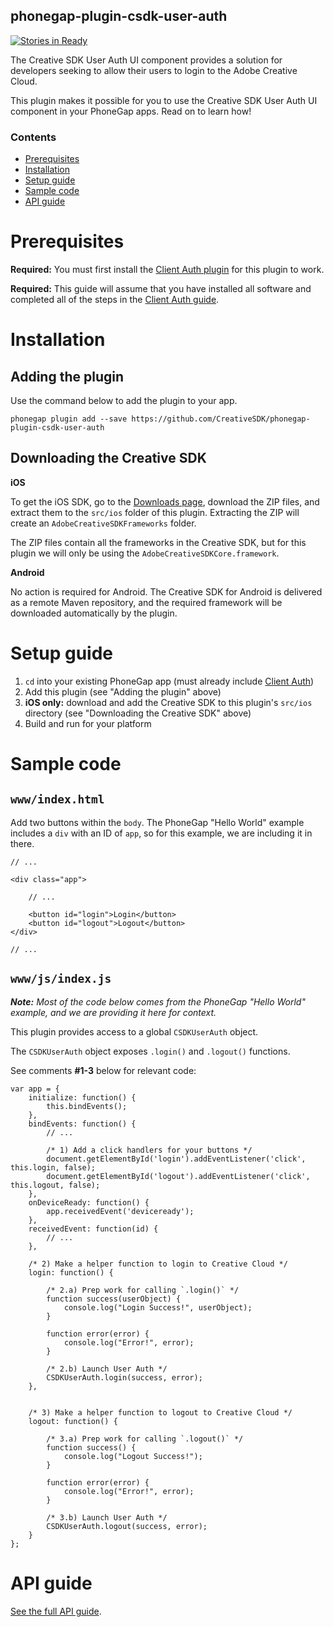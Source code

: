 <!--
#
# Licensed to the Apache Software Foundation (ASF) under one
# or more contributor license agreements.  See the NOTICE file
# distributed with this work for additional information
# regarding copyright ownership.  The ASF licenses this file
# to you under the Apache License, Version 2.0 (the
# "License"); you may not use this file except in compliance
# with the License.  You may obtain a copy of the License at
#
# http://www.apache.org/licenses/LICENSE-2.0
#
# Unless required by applicable law or agreed to in writing,
# software distributed under the License is distributed on an
# "AS IS" BASIS, WITHOUT WARRANTIES OR CONDITIONS OF ANY
#  KIND, either express or implied.  See the License for the
# specific language governing permissions and limitations
# under the License.
#
-->

phonegap-plugin-csdk-user-auth
------------------------

[![Stories in Ready](https://badge.waffle.io/CreativeSDK/phonegap-plugin-csdk-user-auth.png?label=ready&title=Ready)](http://waffle.io/CreativeSDK/phonegap-plugin-csdk-user-auth)

The Creative SDK User Auth UI component provides a solution for developers seeking to allow their users to login to the Adobe Creative Cloud.

This plugin makes it possible for you to use the Creative SDK User Auth UI component in your PhoneGap apps. Read on to learn how!

### Contents

- [Prerequisites](#prerequisites)
- [Installation](#installation)
- [Setup guide](#setup-guide)
- [Sample code](#sample-code)
- [API guide](#api-guide)

# Prerequisites

**Required:** You must first install the [Client Auth plugin](https://github.com/CreativeSDK/phonegap-plugin-csdk-client-auth) for this plugin to work.

**Required:** This guide will assume that you have installed all software and completed all of the steps in the [Client Auth guide](https://github.com/CreativeSDK/phonegap-plugin-csdk-client-auth).


# Installation

## Adding the plugin

Use the command below to add the plugin to your app.

```
phonegap plugin add --save https://github.com/CreativeSDK/phonegap-plugin-csdk-user-auth
```

## Downloading the Creative SDK

**iOS**

To get the iOS SDK, go to the [Downloads page](https://creativesdk.adobe.com/downloads.html), download the ZIP files, and extract them to the `src/ios` folder of this plugin. Extracting the ZIP will create an `AdobeCreativeSDKFrameworks` folder.

The ZIP files contain all the frameworks in the Creative SDK, but for this plugin we will only be using the `AdobeCreativeSDKCore.framework`.


**Android**

No action is required for Android. The Creative SDK for Android is delivered as a remote Maven repository, and the required framework will be downloaded automatically by the plugin.


# Setup guide

1. `cd` into your existing PhoneGap app (must already include [Client Auth](https://github.com/CreativeSDK/phonegap-plugin-csdk-client-auth))
1. Add this plugin (see "Adding the plugin" above)
1. **iOS only:** download and add the Creative SDK to this plugin's `src/ios` directory (see "Downloading the Creative SDK" above)
1. Build and run for your platform

# Sample code

## `www/index.html`

Add two buttons within the `body`. The PhoneGap "Hello World" example includes a `div` with an ID of `app`, so for this example, we are including it in there.

```
// ...

<div class="app">

	// ...

    <button id="login">Login</button>
    <button id="logout">Logout</button>
</div>

// ...

```

## `www/js/index.js`

_**Note:** Most of the code below comes from the PhoneGap "Hello World" example, and we are providing it here for context._

This plugin provides access to a global `CSDKUserAuth` object.

The `CSDKUserAuth` object exposes `.login()` and `.logout()` functions.

See comments **#1-3** below for relevant code:

```
var app = {
    initialize: function() {
        this.bindEvents();
    },
    bindEvents: function() {
        // ...

        /* 1) Add a click handlers for your buttons */
        document.getElementById('login').addEventListener('click', this.login, false);
        document.getElementById('logout').addEventListener('click', this.logout, false);
    },
    onDeviceReady: function() {
        app.receivedEvent('deviceready');
    },
    receivedEvent: function(id) {
        // ...
    },

    /* 2) Make a helper function to login to Creative Cloud */
    login: function() {

    	/* 2.a) Prep work for calling `.login()` */
        function success(userObject) {
            console.log("Login Success!", userObject);
        }

        function error(error) {
            console.log("Error!", error);
        }

        /* 2.b) Launch User Auth */
        CSDKUserAuth.login(success, error);
    },


    /* 3) Make a helper function to logout to Creative Cloud */
    logout: function() {

    	/* 3.a) Prep work for calling `.logout()` */
        function success() {
            console.log("Logout Success!");
        }

        function error(error) {
            console.log("Error!", error);
        }

        /* 3.b) Launch User Auth */
        CSDKUserAuth.logout(success, error);
    }
};
```


# API guide

[See the full API guide](docs/api.md).

